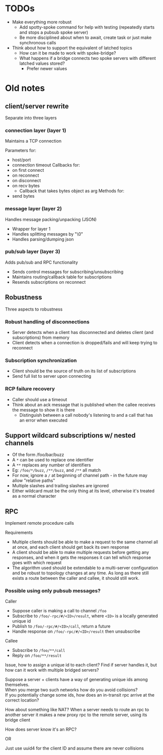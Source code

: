 # TODOs

* Make everything more robust
    * Add spotty-spoke command for help with testing (repeatedly starts and stops a pubsub spoke server)
    * Be more disciplined about when to await, create task or just make synchronous calls
* Think about how to support the equivalent of latched topics
    * How can it be made to work with spoke-bridge?
    * What happens if a bridge connects two spoke servers with different latched values stored?
        * Prefer newer values

# Old notes

## client/server rewrite

Separate into three layers

### connection layer (layer 1)

Maintains a TCP connection

Parameters for:
* host/port
* connection timeout
Callbacks for:
* on first connect
* on reconnect
* on disconnect
* on recv bytes
    * Callback that takes bytes object as arg
Methods for:
* send bytes

### message layer (layer 2)

Handles message packing/unpacking (JSON)

* Wrapper for layer 1
* Handles splitting messages by "\0"
* Handles parsing/dumping json

### pub/sub layer (layer 3)

Adds pub/sub and RPC functionality

* Sends control messages for subscribing/unsubscribing
* Maintains routing/callback table for subscriptions
* Resends subscriptions on reconnect

## Robustness

Three aspects to robustness

### Robust handling of disconnections

* Server detects when a client has disconnected and deletes client (and subscriptions) from memory
* Client detects when a connection is dropped/fails and will keep trying to reconnect

### Subscription synchronization

* Client should be the source of truth on its list of subscriptions
* Send full list to server upon connecting

### RCP failure recovery

* Caller should use a timeout
* Think about an ack message that is published when the callee receives the message to show it is there
    * Distinguish between a call nobody's listening to and a call that has an error when executed

## Support wildcard subscriptions w/ nested channels

* Of the form /foo/bar/buzz
* A `*` can be used to replace one identifier
* A `**` replaces any number of identifiers
* Eg: `/foo/*/buzz`, `/**/buzz`, and `/**` all match
* For now, ignore a `/` at beginning of channel path - in the future may allow "relative paths"
* Multiple slashes and trailing slashes are ignored
* Either wildcard must be the only thing at its level, otherwise it's treated as a normal character

## RPC

Implement remote procedure calls

Requirements

* Multiple clients should be able to make a request to the same channel all at once, and each client should get back its own response
* A client should be able to make multiple requests before getting any responses, and when it gets the responses it can tell which response goes with which request
* The algorithm used should be extendable to a multi-server configuration and be robust to topology changes at any time. As long as there still exists a route between the caller and callee, it should still work.

### Possible using only pubsub messages?

Caller

* Suppose caller is making a call to channel `/foo`
* Subscribe to `/foo/-rpc/#/<ID>/result`, where `<ID>` is a locally generated unique id
* Publish to `/foo/-rpc/#/<ID>/call`, return a future
* Handle response on `/foo/-rpc/#/<ID>/result` then unsubscribe

Callee

* Subscribe to `/foo/**/call`
* Reply on `/foo/**/result`

Issue, how to assign a unique id to each client?
Find if server handles it, but how can it work with multiple bridged servers?

Suppose a server + clients have a way of generating unique ids among themselves.  
When you merge two such networks how do you avoid collisions?  
If you potentially change some ids, how does an in-transit rpc arrive at the correct location?

How about something like NAT? When a server needs to route an rpc to another server it makes a new proxy rpc to the remote server, using its bridge client

How does server know it's an RPC?

OR

Just use uuid4 for the client ID and assume there are never collisions
